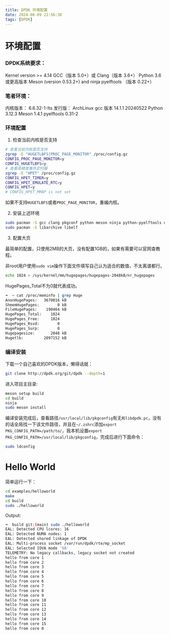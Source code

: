 ```yaml
---
title: DPDK 环境配置
date: 2024-06-09 22:56:38
tags: [DPDK]
---
```


# 环境配置

### DPDK系统要求：

Kernel version >= 4.14
GCC（版本 5.0+）或 Clang（版本 3.6+）
Python 3.6 或更高版本
Meson (version 0.53.2+) and ninja
pyelftools （版本 0.22+）


### 笔者环境：

内核版本： 6.6.32-1-lts
发行版： ArchLinux
gcc 版本 14.1.1 20240522
Python 3.12.3
Meson 1.4.1
pyelftools 0.31-2

### 环境配置

1. 检查当前内核是否支持

```bash
# 查看当前内核是否支持
zgrep -E "HUGETLBFS|PROC_PAGE_MONITOR" /proc/config.gz
CONFIG_PROC_PAGE_MONITOR=y
CONFIG_HUGETLBFS=y
# 查看高精度事件定时器
zgrep -E "HPET" /proc/config.gz     
CONFIG_HPET_TIMER=y
CONFIG_HPET_EMULATE_RTC=y
CONFIG_HPET=y
# CONFIG_HPET_MMAP is not set
```

如果不支持`HUGETLBFS`或者`PROC_PAGE_MONITOR`，重编内核。

2. 安装上述环境

```bash
sudo pacman -S gcc clang pkgconf python meson ninja python-pyelftools numactl
sudo pacman -S libarchive libelf
```

3. 配置大页

最简单的配置，只使用2MB的大页，没有配置1GB的，如果有需要可以官网查教程。

非root用户使用`sudo vim`操作下面文件填写自己认为适合的数值，不太离谱都行。
```bash
echo 1024 > /sys/kernel/mm/hugepages/hugepages-2048kB/nr_hugepages
```

HugePages_Total不为0就代表成功。
```bash
➜  ~ cat /proc/meminfo | grep Huge
AnonHugePages:   3670016 kB
ShmemHugePages:        0 kB
FileHugePages:    190464 kB
HugePages_Total:    1024
HugePages_Free:     1024
HugePages_Rsvd:        0
HugePages_Surp:        0
Hugepagesize:       2048 kB
Hugetlb:         2097152 kB
```

### 编译安装
下载一个自己喜欢的DPDK版本，懒得话就：
```bash
git clone http://dpdk.org/git/dpdk --depth=1
```

进入项目主目录:
```bash
meson setup build
cd build
ninja
sudo meson install
```

编译安装完成后，查看路径`/usr/local/lib/pkgconfig`有无`和libdpdk.pc`，没有的话全局找一下该文件路径，并且在`~/.zshrc`添加`export PKG_CONFIG_PATH=/path/to/`，我本机设置`export PKG_CONFIG_PATH=/usr/local/lib/pkgconfig`，完成后进行下面命令：

```bash
sudo ldconfig
```

# Hello World

简单运行一下：
```bash
cd examples/helloworld
make
cd build
sudo ./helloworld
```

Output:
```bash
➜  build git:(main) sudo ./helloworld
EAL: Detected CPU lcores: 16
EAL: Detected NUMA nodes: 1
EAL: Detected shared linkage of DPDK
EAL: Multi-process socket /var/run/dpdk/rte/mp_socket
EAL: Selected IOVA mode 'VA'
TELEMETRY: No legacy callbacks, legacy socket not created
hello from core 1
hello from core 2
hello from core 3
hello from core 4
hello from core 5
hello from core 6
hello from core 7
hello from core 8
hello from core 9
hello from core 10
hello from core 11
hello from core 12
hello from core 13
hello from core 14
hello from core 15
hello from core 0
```

